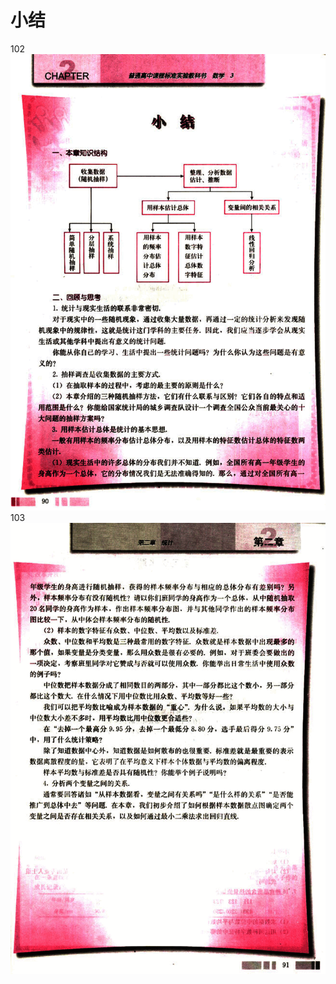 # 小结

102
![102](../../book/人教版高中数学A版必修3/人教版高中数学A版必修3_102.png)
103
![103](../../book/人教版高中数学A版必修3/人教版高中数学A版必修3_103.png)
